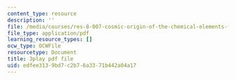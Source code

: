 ```yaml
---
content_type: resource
description: ''
file: /media/courses/res-8-007-cosmic-origin-of-the-chemical-elements-fall-2019/edfee3139bd7c2b76a3371b442a04a17_lB0PosKEFYc.pdf
file_type: application/pdf
learning_resource_types: []
ocw_type: OCWFile
resourcetype: Document
title: 3play pdf file
uid: edfee313-9bd7-c2b7-6a33-71b442a04a17
---
```


